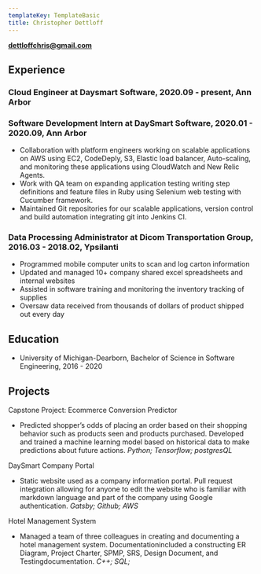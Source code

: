 ```yaml
---
templateKey: TemplateBasic
title: Christopher Dettloff
---
```


**dettloffchris@gmail.com**

## Experience

### Cloud Engineer at Daysmart Software, 2020.09 - present, Ann Arbor

### Software Development Intern at DaySmart Software, 2020.01 - 2020.09, Ann Arbor

- Collaboration with platform engineers working on scalable applications on AWS using EC2, CodeDeply, S3, Elastic load balancer, Auto-scaling, and monitoring these applications using CloudWatch and New Relic Agents.
- Work with QA team on expanding application testing writing step definitions and feature files in Ruby using Selenium web testing with Cucumber framework.
- Maintained Git repositories for our scalable applications, version control and build automation integrating git into Jenkins CI.

### Data Processing Administrator at Dicom Transportation Group, 2016.03 - 2018.02, Ypsilanti

- Programmed mobile computer units to scan and log carton information
- Updated and managed 10+ company shared excel spreadsheets and internal websites
- Assisted in software training and monitoring the inventory tracking of supplies
- Oversaw data received from thousands of dollars of product shipped out every day

## Education

- University of Michigan-Dearborn, Bachelor of Science in Software Engineering, 2016 - 2020

## Projects

Capstone Project: Ecommerce Conversion Predictor

- Predicted shopper’s odds of placing an order based on their shopping behavior such as products seen and products purchased. Developed and trained a machine learning model based on historical data to make predictions about future actions. _Python; Tensorflow; postgresQL_

DaySmart Company Portal

- Static website used as a company information portal. Pull request integration allowing for anyone to edit the website who is familiar with markdown language and part of the company using Google authentication. _Gatsby; Github; AWS_

Hotel Management System

- Managed a team of three colleagues in creating and documenting a hotel management system. Documentationincluded a constructing ER Diagram, Project Charter, SPMP, SRS, Design Document, and Testingdocumentation. _C++; SQL;_
